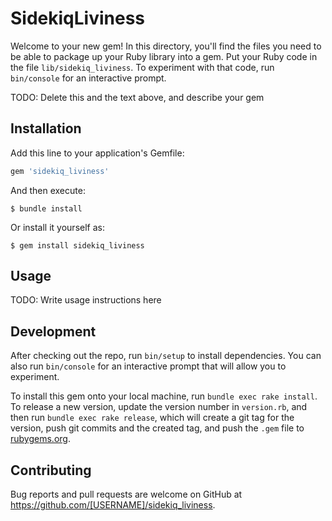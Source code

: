 # SidekiqLiviness

Welcome to your new gem! In this directory, you'll find the files you need to be able to package up your Ruby library into a gem. Put your Ruby code in the file `lib/sidekiq_liviness`. To experiment with that code, run `bin/console` for an interactive prompt.

TODO: Delete this and the text above, and describe your gem

## Installation

Add this line to your application's Gemfile:

```ruby
gem 'sidekiq_liviness'
```

And then execute:

    $ bundle install

Or install it yourself as:

    $ gem install sidekiq_liviness

## Usage

TODO: Write usage instructions here

## Development

After checking out the repo, run `bin/setup` to install dependencies. You can also run `bin/console` for an interactive prompt that will allow you to experiment.

To install this gem onto your local machine, run `bundle exec rake install`. To release a new version, update the version number in `version.rb`, and then run `bundle exec rake release`, which will create a git tag for the version, push git commits and the created tag, and push the `.gem` file to [rubygems.org](https://rubygems.org).

## Contributing

Bug reports and pull requests are welcome on GitHub at https://github.com/[USERNAME]/sidekiq_liviness.
